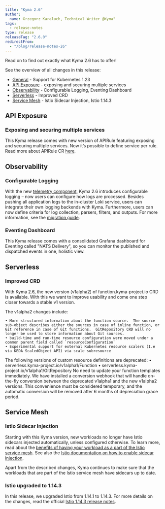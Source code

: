 ```yaml
---
title: "Kyma 2.6"
author:
  name: Grzegorz Karaluch, Technical Writer @Kyma"
tags:
  - release-notes 
type: release 
releaseTag: "2.6.0"
redirectFrom:
  - "/blog/release-notes-26"
---
```


Read on to find out exactly what Kyma 2.6 has to offer!

<!-- overview -->

See the overview of all changes in this release:

- [General](#general) - Support for Kubernetes 1.23
- [API Exposure](#api-exposure) -  exposing and securing multiple services
- [Observability](#observability) - Configurable Logging, Eventing Dashboard
- [Serverless](#serverless) - Improved CRD
- [Service Mesh](#service-mesh) - Istio Sidecar Injection, Istio 1.14.3


## API Exposure

### Exposing and securing multiple services

This Kyma release comes with new version of APIRule featuring exposing and securing multiple services. Now it’s possible to define service per rule. Read more about APIRule CR [here](https://kyma-project.io/docs/kyma/latest/05-technical-reference/00-custom-resources/apix-01-apirule).

## Observability

### Configurable Logging

With the new [telemetry component](https://kyma-project.io/docs/kyma/main/01-overview/main-areas/observability/obsv-04-telemetry-in-kyma/), Kyma 2.6 introduces configurable logging – now users can configure how logs are processed. Besides pushing all application logs to the in-cluster Loki service, users can integrate their own logging backends with Kyma. Furthermore, users can now define criteria for log collection, parsers, filters, and outputs. 
For more information, see the [migration guide]().

### Eventing Dashboard

This Kyma release comes with a consolidated Grafana dashboard for Eventing called "NATS Delivery", so you can monitor the published and dispatched events in one, holistic view.

## Serverless

### Improved CRD

With Kyma 2.6, the new version (v1alpha2) of function.kyma-project.io CRD is available. With this we want to improve usability and come one step closer towards a stable v1 version.

The v1alpha2 changes include:

	• More structured information about the function source.  The source sub-object describes either the sources in case of inline function, or Git reference in case of Git functions.  GitRepository CRD will no longer be used to store information about Git sources.
	• build-time and run-time resource configuration were moved under a common parent field called `resourceConfiguration`
	• Experimental support for external Kubernetes resource scalers (I.e via KEDA ScaledObject API) via scale subresource

The following versions of custom resource definitions are deprecated:
	• serverless.kyma-project.io/v1alpha1/Function
	• serverless.kyma-project.io/v1alpha1/GitRepository
No need to update your function templates immediately. We have installed a conversion webhook that will handle on-the-fly conversion between the deprecated v1alpha1 and the new v1alpha2 versions. This convenience must be considered temporary, and the automatic conversion will be removed after 6 months of depreciation grace period.

## Service Mesh

### Istio Sidecar Injection

Starting with this Kyma version, new workloads no longer have Istio sidecars injected automatically, unless configured otherwise. To learn more, read about the [benefits of having your workload as a part of the Istio service mesh](https://kyma-project.io/docs/kyma/latest/01-overview/main-areas/service-mesh/smsh-03-istio-sidecars-in-kyma/). See also the [Istio documentation on how to enable sidecar injection](https://istio.io/latest/docs/setup/additional-setup/sidecar-injection/). 
  
Apart from the described changes, Kyma continues to make sure that the workloads that are part of the Istio service mesh have sidecars up to date.

### Istio upgraded to 1.14.3

In this release, we upgraded Istio from 1.14.1 to 1.14.3. For more details on the changes, read the official [Istio 1.14.3 release notes](https://istio.io/latest/news/releases/1.14.x/announcing-1.14.3/).